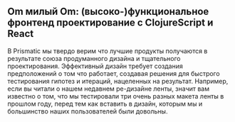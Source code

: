 ## Om милый Om: (высоко-)функциональное фронтенд проектирование с ClojureScript и React

В Prismatic мы твердо верим что лучшие продукты получаются в результате союза продуманного дизайна и тщательного проектирования. Эффективный дизайн требует создания предположений о том что работает, создавая решения для быстрого тестирования гипотез и итераций, нацеленных на результат. Например, если вы читали о нашем недавнем ре-дизайне ленты, значит вам известно о том, что мы тестировали три очень разных макета ленты в прошлом году, перед тем как вставить в дизайн, которым мы и большинство наших пользователей были довольны.
